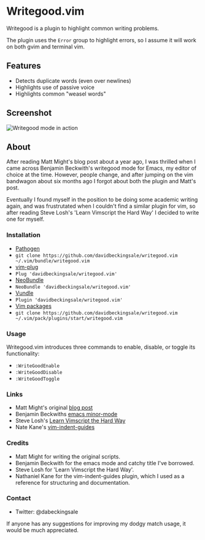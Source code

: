 # Writegood.vim

Writegood is a plugin to highlight common writing problems.

The plugin uses the `Error` group to highlight errors, so I assume it will work
on both gvim and terminal vim.

## Features
* Detects duplicate words (even over newlines)
* Highlights use of passive voice
* Highlights common "weasel words" 

## Screenshot

![Writegood mode in action](https://github.com/davidbeckingsale/writegood.vim/raw/master/writegood.png)

## About

After reading Matt Might's blog post about a year ago, I was thrilled when I
came across Benjamin Beckwith's writegood mode for Emacs, my editor of choice at
the time. However, people change, and after jumping on the vim bandwagon about
six months ago I forgot about both the plugin and Matt's post.

Eventually I found myself in the position to be doing some academic writing
again, and was frustrutated when I couldn't find a similar plugin for vim, so
after reading Steve Losh's 'Learn Vimscript the Hard Way' I decided to write one
for myself.

### Installation

*  [Pathogen](https://github.com/tpope/vim-pathogen)
  * `git clone https://github.com/davidbeckingsale/writegood.vim ~/.vim/bundle/writegood.vim`
*  [vim-plug](https://github.com/junegunn/vim-plug)
  * `Plug 'davidbeckingsale/writegood.vim'`
*  [NeoBundle](https://github.com/Shougo/neobundle.vim)
  * `NeoBundle 'davidbeckingsale/writegood.vim'`
*  [Vundle](https://github.com/gmarik/vundle)
  * `Plugin 'davidbeckingsale/writegood.vim'`
*  [Vim packages](http://vimhelp.appspot.com/repeat.txt.html#packages)
  * `git clone https://github.com/davidbeckingsale/writegood.vim ~/.vim/pack/plugins/start/writegood.vim`

### Usage

Writegood.vim introduces three commands to enable, disable, or toggle its functionality:

* `:WriteGoodEnable`
* `:WriteGoodDisable`
* `:WriteGoodToggle`

### Links
* Matt Might's original [blog post](http://matt.might.net/articles/shell-scripts-for-passive-voice-weasel-words-duplicates/)
* Benjamin Beckwiths [emacs minor-mode](https://github.com/bnbeckwith/writegood-mode)
* Steve Losh's [Learn Vimscript the Hard Way](http://learnvimscriptthehardway.stevelosh.com/)
* Nate Kane's [vim-indent-guides](https://github.com/nathanaelkane/vim-indent-guides)

### Credits
* Matt Might for writing the original scripts.
* Benjamin Beckwith for the emacs mode and catchy title I've borrowed.
* Steve Losh for 'Learn Vimscript the Hard Way'.
* Nathaniel Kane for the vim-indent-guides plugin, which I used as a
    reference for structuring and documentation.
    
### Contact  
* Twitter: @dabeckingsale

If anyone has any suggestions for improving my dodgy match usage, it would be
much appreciated.                                                             
